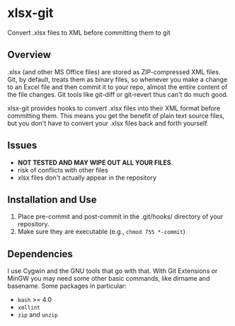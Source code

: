 # xlsx-git
Convert .xlsx files to XML before committing them to git

## Overview
.xlsx (and other MS Office files) are stored as ZIP-compressed XML files. Git, by default, treats them as binary files, so whenever you make a change to an Excel file and then commit it to your repo, almost the entire content of the file changes. Git tools like git-diff or git-revert thus can't do much good. 

xlsx-git provides hooks to convert .xlsx files into their XML format before committing them. This means you get the benefit of plain text source files, but you don't have to convert your .xlsx files back and forth yourself.

## Issues
 - **NOT TESTED AND MAY WIPE OUT ALL YOUR FILES**.
 - risk of conflicts with other files
 - xlsx files don't actually appear in the repository

## Installation and Use
1. Place pre-commit and post-commit in the .git/hooks/ directory of your repository. 
2. Make sure they are executable (e.g., `chmod 755 *-commit`)

## Dependencies
I use Cygwin and the GNU tools that go with that. With Git Extensions or MinGW you may need some other basic commands, like dirname and basename. Some packages in particular:
* `bash` >= 4.0
* `xmllint`
* `zip` and `unzip`

